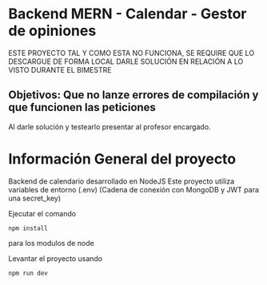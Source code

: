 # Backend MERN - Calendar - Gestor de opiniones

ESTE PROYECTO TAL Y COMO ESTA NO FUNCIONA, SE REQUIRE QUE LO 
DESCARGUE DE FORMA LOCAL DARLE SOLUCIÓN EN RELACIÓN A LO VISTO
DURANTE EL BIMESTRE

## Objetivos: Que no lanze errores de compilación y que funcionen las peticiones

Al darle solución y testearlo presentar al profesor encargado.

# Información General del proyecto

Backend de calendario desarrollado en NodeJS
Este proyecto utiliza variables de entorno (.env)
(Cadena de conexión con MongoDB y JWT para una secret_key)


Ejecutar el comando 
```
npm install
```
para los modulos de node

Levantar el proyecto usando 
```
npm run dev
```
